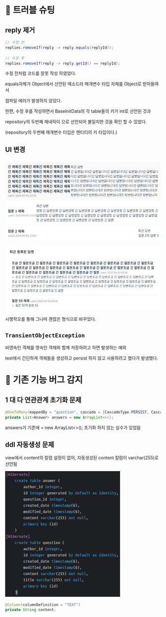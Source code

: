 # 🚀 트러블 슈팅
## reply 제거

```java
// 수정 전
replies.removeIf(reply -> reply.equals(replyId));

// 수정 후
replies.removeIf(reply -> reply.getId() == replyId);
```
수정 전처럼 코드를 잘못 작성 하였었다.

equals자체가 Object에서 선언된 메소드라 매개변수 타입 자체를 Object로 받아들여서

컴파일 에러가 발생하지 않았다.

한편, 수정 후를 작성하면서 BaseInitData의 각 table들의 키가 int로 선언된 것과

repository의 두번째 제네릭이 <Long>으로 선언되어 불일치한 것을 확인 할 수 있었다.

(repository의 두번쨰 매개변수 타입은 엔티티의 키 타입이다.)




## UI 변경

![img.png](img.png)

![img_1.png](img_1.png)

시행착오를 통해 그나마 괜찮은 형식으로 바꾸었다.

## `TransientObjectException `

비영속인 객체를 영속인 객체와 함께 저장하려고 하면 발생하는 예외

test에서 간단하게 객체들을 생성하고 persist 하지 않고 사용하려고 했다가 발생했다.

# 👀 기존 기능 버그 감지
## 1 대 다 연관관계 초기화 문제
```java
@OneToMany(mappedBy = "question", cascade = {CascadeType.PERSIST, CascadeType.REMOVE})
private List<Answer> answers = new ArrayList<>();
```

answers가 기존에 = new ArrayList<>(); 초기화 하지 않는 실수가 있었음

## ddl 자동생성 문제

view에서 content의 칼럼 설정이 없어, 자동생성된 content 칼럼이 varchar(255)로 선언됨

![img_2.png](img_2.png)

```java
@Column(columnDefinition = "TEXT")
private String content;
```